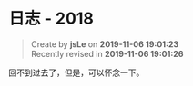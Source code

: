 # 日志 - 2018

> Create by **jsLe** on **2019-11-06 19:01:23**  
> Recently revised in **2019-11-06 19:01:26**

回不到过去了，但是，可以怀念一下。
